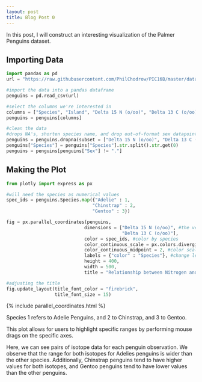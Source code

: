 ```yaml
---
layout: post
title: Blog Post 0
---
```



In this post, I will construct an interesting visualization of the Palmer Penguins dataset.

## Importing Data

```python
import pandas as pd
url = "https://raw.githubusercontent.com/PhilChodrow/PIC16B/master/datasets/palmer_penguins.csv"

#import the data into a pandas dataframe
penguins = pd.read_csv(url)

#select the columns we're interested in
columns = ["Species", "Island", "Delta 15 N (o/oo)", "Delta 13 C (o/oo)"]
penguins = penguins[columns]

#clean the data
#drops NA's, shorten species name, and drop out-of-format sex datapoint
penguins = penguins.dropna(subset = ["Delta 15 N (o/oo)", "Delta 13 C (o/oo)"])
penguins["Species"] = penguins["Species"].str.split().str.get(0)
penguins = penguins[penguins["Sex"] != "."]
```

## Making the Plot

```python
from plotly import express as px

#will need the species as numerical values
spec_ids = penguins.Species.map({"Adelie" : 1,
                                "Chinstrap" : 2,
                                "Gentoo" : 3})

fig = px.parallel_coordinates(penguins,
                             dimensions = ["Delta 15 N (o/oo)", #the vertical axes
                                           "Delta 13 C (o/oo)"],
                             color = spec_ids, #color by species
                             color_continuous_scale = px.colors.diverging.Tealrose, #color scale
                             color_continuous_midpoint = 2, #color scale midpoint
                             labels = {"color" : "Species"}, #change legend title
                             height = 400,
                             width = 500,
                             title = "Relationship between Nitrogen and Carbon Isotopes")

#adjusting the title
fig.update_layout(title_font_color = "firebrick",
                  title_font_size = 15)
```

{% include parallel_coordinates.html %}

Species 1 refers to Adelie Penguins, and 2 to Chinstrap, and 3 to Gentoo.

This plot allows for users to highlight specific ranges by performing mouse drags on the specific axes. 

Here, we can see pairs of isotope data for each penguin observation. We observe that the range for both isotopes for Adelies penguins is wider than the other species. Additionally, Chinstrap penguins tend to have higher values for both isotopes, and Gentoo penguins tend to have lower values than the other penguins.

